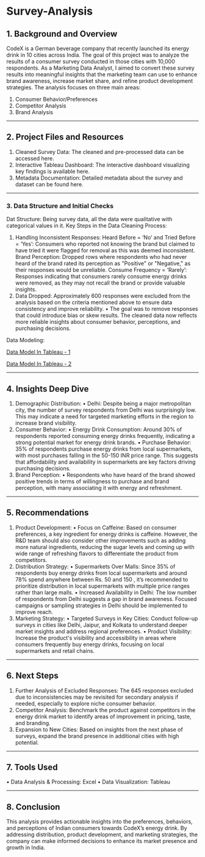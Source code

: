 # Survey-Analysis
## 1.	Background and Overview
CodeX is a German beverage company that recently launched its energy drink in 10 cities across India. The goal of this project was to analyze the results of a consumer survey conducted in those cities with 10,000 respondents. As a Marketing Data Analyst, I aimed to convert these survey results into meaningful insights that the marketing team can use to enhance brand awareness, increase market share, and refine product development strategies.
The analysis focuses on three main areas:
1.	Consumer Behavior/Preferences
2.	Competitor Analysis
3.	Brand Analysis
________________________________________
## 2.	Project Files and Resources
1.	Cleaned Survey Data: The cleaned and pre-processed data can be accessed here.
2.	Interactive Tableau Dashboard: The interactive dashboard visualizing key findings is available here.
3.	Metadata Documentation: Detailed metadata about the survey and dataset can be found here.
________________________________________
### 3.	Data Structure and Initial Checks
Dat Structure: Being survey data, all the data were qualitative with categorical values in it.
Key Steps in the Data Cleaning Process:
1.	Handling Inconsistent Responses:
   Heard Before = ‘No’ and Tried Before = ‘Yes’: Consumers who reported not knowing the brand but claimed to have tried it were flagged for removal as this was deemed inconsistent.
	 Brand Perception: Dropped rows where respondents who had never heard of the brand rated its perception as "Positive" or "Negative," as their responses would be unreliable.
   Consume Frequency = ‘Rarely’: Responses indicating that consumers rarely consume energy drinks were removed, as they may not recall the brand or provide valuable insights.
3.	Data Dropped:
   Approximately 600 responses were excluded from the analysis based on the criteria mentioned above to ensure data consistency and improve reliability.
•	The goal was to remove responses that could introduce bias or skew results. The cleaned data now reflects more reliable insights about consumer behavior, perceptions, and purchasing decisions.

Data Modeling:

[Data Model In Tableau - 1](https://github.com/LakshmiPriyaDiwakar2706/Survey-Analysis/blob/main/image.png)

[Data Model In Tableau - 2](https://github.com/LakshmiPriyaDiwakar2706/Survey-Analysis/blob/main/image(1).png)

________________________________________
## 4. Insights Deep Dive
1. Demographic Distribution:
•	Delhi: Despite being a major metropolitan city, the number of survey respondents from Delhi was surprisingly low. This may indicate a need for targeted marketing efforts in the region to increase brand visibility.
2. Consumer Behavior:
•	Energy Drink Consumption: Around 30% of respondents reported consuming energy drinks frequently, indicating a strong potential market for energy drink brands.
•	Purchase Behavior: 35% of respondents purchase energy drinks from local supermarkets, with most purchases falling in the 50-150 INR price range. This suggests that affordability and availability in supermarkets are key factors driving purchasing decisions.
3. Brand Perception:
•	Respondents who have heard of the brand showed positive trends in terms of willingness to purchase and brand perception, with many associating it with energy and refreshment.
________________________________________
## 5. Recommendations
1. Product Development:
•	Focus on Caffeine: Based on consumer preferences, a key ingredient for energy drinks is caffeine. However, the R&D team should also consider other improvements such as adding more natural ingredients, reducing the sugar levels and coming up with wide range of refreshing flavors to differentiate the product from competitors.
2. Distribution Strategy:
•	Supermarkets Over Malls: Since 35% of respondents buy energy drinks from local supermarkets and around 78% spend anywhere between Rs. 50 and 150 , it’s recommended to prioritize distribution in local supermarkets with multiple price ranges rather than large malls.
•	Increased Availability in Delhi: The low number of respondents from Delhi suggests a gap in brand awareness. Focused campaigns or sampling strategies in Delhi should be implemented to improve reach.
3. Marketing Strategy:
•	Targeted Surveys in Key Cities: Conduct follow-up surveys in cities like Delhi, Jaipur, and Kolkata to understand deeper market insights and address regional preferences.
•	Product Visibility: Increase the product's visibility and accessibility in areas where consumers frequently buy energy drinks, focusing on local supermarkets and retail chains.
________________________________________
## 6.	Next Steps
1.	Further Analysis of Excluded Responses: The 645 responses excluded due to inconsistencies may be revisited for secondary analysis if needed, especially to explore niche consumer behavior.
2.	Competitor Analysis: Benchmark the product against competitors in the energy drink market to identify areas of improvement in pricing, taste, and branding.
3.	Expansion to New Cities: Based on insights from the next phase of surveys, expand the brand presence in additional cities with high potential.
________________________________________
## 7.	Tools Used
•	Data Analysis & Processing: Excel
•	Data Visualization: Tableau
________________________________________
## 8.	Conclusion
This analysis provides actionable insights into the preferences, behaviors, and perceptions of Indian consumers towards CodeX’s energy drink. By addressing distribution, product development, and marketing strategies, the company can make informed decisions to enhance its market presence and growth in India.

